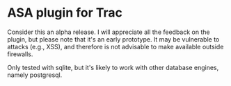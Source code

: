 ASA plugin for Trac
===================

Consider this an alpha release. I will appreciate all the feedback on the plugin, but please note that it's an early prototype. It may be vulnerable to attacks (e.g., XSS), and therefore is not advisable to make available outside firewalls.

Only tested with sqlite, but it's likely to work with other database engines, namely postgresql.
